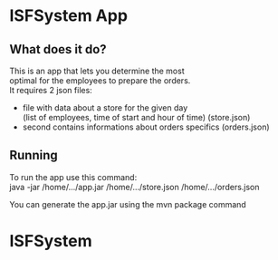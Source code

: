 # ISFSystem App

## What does it do?
This is an app that lets you determine the most<br/>
optimal for the employees to prepare the orders. <br/>
It requires 2 json files: 
 - file with data about a store for the given day <br/>
   (list of employees, time of start and hour of time) (store.json)
 - second contains informations about orders specifics (orders.json)

## Running 
To run the app use this command:<br/>
java -jar  /home/…/app.jar /home/…/store.json /home/…/orders.json <br/>

You can generate the app.jar using the mvn package command
# ISFSystem
